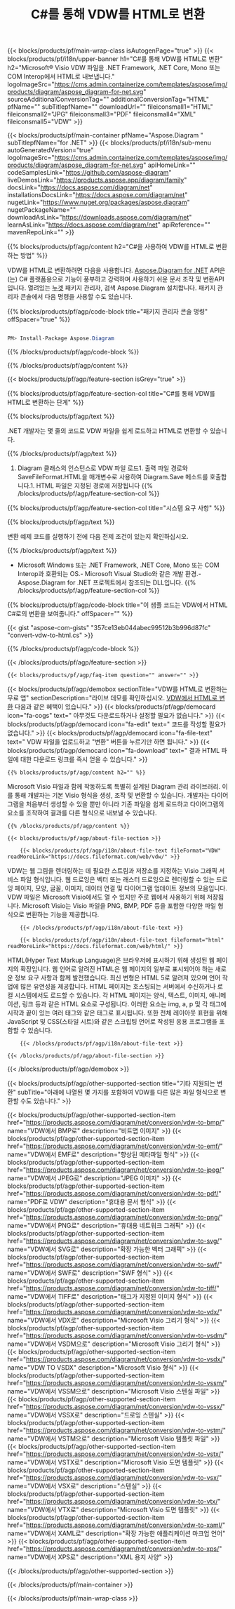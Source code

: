 ﻿---
title: C#를 통해 VDW를 HTML로 변환 
weight: 1350
url: /ko/net/conversion/vdw-to-html/ 
description: VDW에서 HTML C#로의 변환을 위한 샘플 코드. VB.NET, Asp.NET 또는 모든 .NET 기반 애플리케이션 내에서 일괄 VDW 파일을 HTML로 변환하는 API 예제 코드를 사용합니다.
---
{{< blocks/products/pf/main-wrap-class isAutogenPage="true" >}}
{{< blocks/products/pf/i18n/upper-banner h1="C#를 통해 VDW를 HTML로 변환" h2="Microsoft® Visio VDW 파일을 .NET Framework, .NET Core, Mono 또는 COM Interop에서 HTML로 내보냅니다." logoImageSrc="https://cms.admin.containerize.com/templates/aspose/img/products/diagram/aspose_diagram-for-net.svg" sourceAdditionalConversionTag="" additionalConversionTag="HTML" pfName="" subTitlepfName="" downloadUrl="" fileiconsmall1="HTML" fileiconsmall2="JPG" fileiconsmall3="PDF" fileiconsmall4="XML" fileiconsmall5="VDW" >}}

{{< blocks/products/pf/main-container pfName="Aspose.Diagram " subTitlepfName="for .NET" >}}
{{< blocks/products/pf/i18n/sub-menu autoGeneratedVersion="true" logoImageSrc="https://cms.admin.containerize.com/templates/aspose/img/products/diagram/aspose_diagram-for-net.svg" apiHomeLink="" codeSamplesLink="https://github.com/aspose-diagram" liveDemosLink="https://products.aspose.app/diagram/family" docsLink="https://docs.aspose.com/diagram/net" installationsDocsLink="https://docs.aspose.com/diagram/net" nugetLink="https://www.nuget.org/packages/aspose.diagram" nugetPackageName="" downloadAsLink="https://downloads.aspose.com/diagram/net" learnAsLink="https://docs.aspose.com/diagram/net" apiReference="" mavenRepoLink="" >}}

{{% blocks/products/pf/agp/content h2="C#을 사용하여 VDW를 HTML로 변환하는 방법" %}}

 VDW를 HTML로 변환하려면 다음을 사용합니다.
 [Aspose.Diagram for .NET](https://products.aspose.com/diagram/net) 
 API은(는) C# 플랫폼용으로 기능이 풍부하고 강력하며 사용하기 쉬운 문서 조작 및 변환API입니다. 열려있는
 [누겟](https://www.nuget.org/packages/aspose.diagram) 
 패키지 관리자, 검색
 Aspose.Diagram 
 설치합니다. 패키지 관리자 콘솔에서 다음 명령을 사용할 수도 있습니다.

{{% blocks/products/pf/agp/code-block title="패키지 관리자 콘솔 명령" offSpacer="true" %}}

```cs

PM> Install-Package Aspose.Diagram


```

{{% /blocks/products/pf/agp/code-block %}}

{{% /blocks/products/pf/agp/content %}}

{{< blocks/products/pf/agp/feature-section isGrey="true" >}}

{{% blocks/products/pf/agp/feature-section-col title="C#를 통해 VDW를 HTML로 변환하는 단계" %}}

{{% blocks/products/pf/agp/text %}}

 .NET 개발자는 몇 줄의 코드로 VDW 파일을 쉽게 로드하고 HTML로 변환할 수 있습니다.

{{% /blocks/products/pf/agp/text %}}

1. Diagram 클래스의 인스턴스로 VDW 파일 로드1. 출력 파일 경로와 SaveFileFormat.HTML을 매개변수로 사용하여 Diagram.Save 메소드를 호출합니다.1. HTML 파일은 지정된 경로에 저장됩니다
{{% /blocks/products/pf/agp/feature-section-col %}}

{{% blocks/products/pf/agp/feature-section-col title="시스템 요구 사항" %}}

{{% blocks/products/pf/agp/text %}}

 변환 예제 코드를 실행하기 전에 다음 전제 조건이 있는지 확인하십시오.

{{% /blocks/products/pf/agp/text %}}

- Microsoft Windows 또는 .NET Framework, .NET Core, Mono 또는 COM Interop과 호환되는 OS.- Microsoft Visual Studio와 같은 개발 환경.- Aspose.Diagram for .NET 프로젝트에서 참조되는 DLL입니다.
{{% /blocks/products/pf/agp/feature-section-col %}}

{{% blocks/products/pf/agp/code-block title="이 샘플 코드는 VDW에서 HTML C#로의 변환을 보여줍니다." offSpacer="" %}}

{{< gist "aspose-com-gists" "357ce13eb044abec99512b3b996d87fc" "convert-vdw-to-html.cs" >}}

{{% /blocks/products/pf/agp/code-block %}}

{{< /blocks/products/pf/agp/feature-section >}}

    {{< blocks/products/pf/agp/faq-item question="" answer="" >}}
 

<!-- aboutfile Starts -->

{{< blocks/products/pf/agp/demobox sectionTitle="VDW를 HTML로 변환하는 무료 앱" sectionDescription="라이브 데모를 확인하십시오. [VDW에서 HTML로 변환](https://products.aspose.app/diagram/conversion/vdw-to-html) 다음과 같은 혜택이 있습니다." >}}
        {{< blocks/products/pf/agp/democard icon="fa-cogs" text=" 아무것도 다운로드하거나 설정할 필요가 없습니다." >}}
        {{< blocks/products/pf/agp/democard icon="fa-edit" text=" 코드를 작성할 필요가 없습니다." >}}
        {{< blocks/products/pf/agp/democard icon="fa-file-text" text=" VDW 파일을 업로드하고 \"변환\" 버튼을 누르기만 하면 됩니다." >}}
        {{< blocks/products/pf/agp/democard icon="fa-download" text=" 결과 HTML 파일에 대한 다운로드 링크를 즉시 얻을 수 있습니다." >}}

    {{% blocks/products/pf/agp/content h2="" %}}

 Microsoft Visio 파일과 함께 작동하도록 특별히 설계된 Diagram 관리 라이브러리. 이를 통해 개발자는 기본 Visio 형식을 생성, 조작 및 변환할 수 있습니다. 개발자는 다이어그램을 처음부터 생성할 수 있을 뿐만 아니라 기존 파일을 쉽게 로드하고 다이어그램의 요소를 조작하여 결과를 다른 형식으로 내보낼 수 있습니다.



    {{% /blocks/products/pf/agp/content %}}

    {{< blocks/products/pf/agp/about-file-section >}}

        {{< blocks/products/pf/agp/i18n/about-file-text fileFormat="VDW" readMoreLink="https://docs.fileformat.com/web/vdw/" >}}
VDW는 웹 그림을 렌더링하는 데 필요한 스트림과 저장소를 지정하는 Visio 그래픽 서비스 파일 형식입니다. 웹 드로잉은 벡터 또는 래스터 드로잉으로 렌더링할 수 있는 드로잉 페이지, 모양, 글꼴, 이미지, 데이터 연결 및 다이어그램 업데이트 정보의 모음입니다. VDW 파일은 Microsoft Visio에서도 열 수 있지만 주로 웹에서 사용하기 위해 저장됩니다. Microsoft Visio는 Visio 파일을 PNG, BMP, PDF 등을 포함한 다양한 파일 형식으로 변환하는 기능을 제공합니다.

        {{< /blocks/products/pf/agp/i18n/about-file-text >}}

        {{< blocks/products/pf/agp/i18n/about-file-text fileFormat="html" readMoreLink="https://docs.fileformat.com/web/html/" >}}
HTML(Hyper Text Markup Language)은 브라우저에 표시하기 위해 생성된 웹 페이지의 확장입니다. 웹 언어로 알려진 HTML은 웹 페이지의 일부로 표시되어야 하는 새로운 정보 요구 사항과 함께 발전했습니다. 최신 변형은 HTML 5로 알려져 있으며 언어 작업에 많은 유연성을 제공합니다. HTML 페이지는 호스팅되는 서버에서 수신하거나 로컬 시스템에서도 로드할 수 있습니다. 각 HTML 페이지는 양식, 텍스트, 이미지, 애니메이션, 링크 등과 같은 HTML 요소로 구성됩니다. 이러한 요소는 img, a, p 및 각 태그에 시작과 끝이 있는 여러 태그와 같은 태그로 표시됩니다. 또한 전체 레이아웃 표현을 위해 JavaScript 및 CSS(스타일 시트)와 같은 스크립팅 언어로 작성된 응용 프로그램을 포함할 수 있습니다.

        {{< /blocks/products/pf/agp/i18n/about-file-text >}}

    {{< /blocks/products/pf/agp/about-file-section >}}

{{< /blocks/products/pf/agp/demobox >}}

<!-- aboutfile Ends -->

{{< blocks/products/pf/agp/other-supported-section title="기타 지원되는 변환" subTitle="아래에 나열된 몇 가지를 포함하여 VDW를 다른 많은 파일 형식으로 변환할 수도 있습니다." >}}

{{< blocks/products/pf/agp/other-supported-section-item href="https://products.aspose.com/diagram/net/conversion/vdw-to-bmp/" name="VDW에서 BMP로" description="비트맵 이미지" >}}
{{< blocks/products/pf/agp/other-supported-section-item href="https://products.aspose.com/diagram/net/conversion/vdw-to-emf/" name="VDW에서 EMF로" description="향상된 메타파일 형식" >}}
{{< blocks/products/pf/agp/other-supported-section-item href="https://products.aspose.com/diagram/net/conversion/vdw-to-jpeg/" name="VDW에서 JPEG로" description="JPEG 이미지" >}}
{{< blocks/products/pf/agp/other-supported-section-item href="https://products.aspose.com/diagram/net/conversion/vdw-to-pdf/" name="PDF로 VDW" description="휴대용 문서 형식" >}}
{{< blocks/products/pf/agp/other-supported-section-item href="https://products.aspose.com/diagram/net/conversion/vdw-to-png/" name="VDW에서 PNG로" description="휴대용 네트워크 그래픽" >}}
{{< blocks/products/pf/agp/other-supported-section-item href="https://products.aspose.com/diagram/net/conversion/vdw-to-svg/" name="VDW에서 SVG로" description="확장 가능한 벡터 그래픽" >}}
{{< blocks/products/pf/agp/other-supported-section-item href="https://products.aspose.com/diagram/net/conversion/vdw-to-swf/" name="VDW에서 SWF로" description="SWF 형식" >}}
{{< blocks/products/pf/agp/other-supported-section-item href="https://products.aspose.com/diagram/net/conversion/vdw-to-tiff/" name="VDW에서 TIFF로" description="태그가 지정된 이미지 형식" >}}
{{< blocks/products/pf/agp/other-supported-section-item href="https://products.aspose.com/diagram/net/conversion/vdw-to-vdx/" name="VDW에서 VDX로" description="Microsoft Visio 그리기 형식" >}}
{{< blocks/products/pf/agp/other-supported-section-item href="https://products.aspose.com/diagram/net/conversion/vdw-to-vsdm/" name="VDW에서 VSDM으로" description="Microsoft Visio 그리기 형식" >}}
{{< blocks/products/pf/agp/other-supported-section-item href="https://products.aspose.com/diagram/net/conversion/vdw-to-vsdx/" name="VDW TO VSDX" description="Microsoft Visio 형식" >}}
{{< blocks/products/pf/agp/other-supported-section-item href="https://products.aspose.com/diagram/net/conversion/vdw-to-vssm/" name="VDW에서 VSSM으로" description="Microsoft Visio 스텐실 파일" >}}
{{< blocks/products/pf/agp/other-supported-section-item href="https://products.aspose.com/diagram/net/conversion/vdw-to-vssx/" name="VDW에서 VSSX로" description="드로잉 스텐실" >}}
{{< blocks/products/pf/agp/other-supported-section-item href="https://products.aspose.com/diagram/net/conversion/vdw-to-vstm/" name="VDW에서 VSTM으로" description="Microsoft Visio 템플릿 파일" >}}
{{< blocks/products/pf/agp/other-supported-section-item href="https://products.aspose.com/diagram/net/conversion/vdw-to-vstx/" name="VDW에서 VSTX로" description="Microsoft Visio 도면 템플릿" >}}
{{< blocks/products/pf/agp/other-supported-section-item href="https://products.aspose.com/diagram/net/conversion/vdw-to-vsx/" name="VDW에서 VSX로" description="스텐실" >}}
{{< blocks/products/pf/agp/other-supported-section-item href="https://products.aspose.com/diagram/net/conversion/vdw-to-vtx/" name="VDW에서 VTX로" description="Microsoft Visio 도면 템플릿" >}}
{{< blocks/products/pf/agp/other-supported-section-item href="https://products.aspose.com/diagram/net/conversion/vdw-to-xaml/" name="VDW에서 XAML로" description="확장 가능한 애플리케이션 마크업 언어" >}}
{{< blocks/products/pf/agp/other-supported-section-item href="https://products.aspose.com/diagram/net/conversion/vdw-to-xps/" name="VDW에서 XPS로" description="XML 용지 사양" >}}

{{< /blocks/products/pf/agp/other-supported-section >}}

{{< /blocks/products/pf/main-container >}}
    
{{< /blocks/products/pf/main-wrap-class >}}